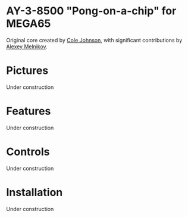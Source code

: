 # AY-3-8500 "Pong-on-a-chip" for MEGA65
Original core created by [Cole Johnson](https://github.com/TheProgrammerIncarnate), with significant contributions by [Alexey Melnikov](https://github.com/sorgelig).

# Pictures
Under construction

# Features
Under construction

# Controls
Under construction

# Installation
Under construction


